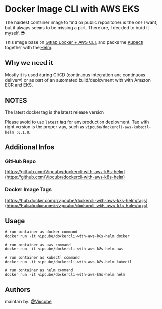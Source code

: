 # Docker Image CLI with AWS EKS

The hardest container image to find on public repositories is the one I want, but it always seems to be missing a part.
Therefore, I decided to build it myself. :sunglasses:

This image base on [Gitlab Docker + AWS CLI](https://gitlab.com/gitlab-org/cloud-deploy), and 
packs the [Kubectl](https://kubernetes.io/docs/tasks/tools/) together with the [Helm](https://helm.sh/docs/intro/install/).

## Why we need it

Mostly it is used during CI/CD (continuous integration and continuous delivery) or as part of an automated build/deployment with with Amazon ECR and EKS.

## NOTES

The latest docker tag is the latest release version

Please avoid to use `latest` tag for any production deployment.
Tag with right version is the proper way, such as `vipcube/dockercli-aws-kubectl-helm
:0.1.0`.

## Additional Infos

### GitHub Repo

[https://github.com/Vipcube/dockercli-with-aws-k8s-helm](https://github.com/Vipcube/dockercli-with-aws-k8s-helm)

### Docker Image Tags

[https://hub.docker.com/r/vipcube/dockercli-with-aws-k8s-helm/tags](https://hub.docker.com/r/vipcube/dockercli-with-aws-k8s-helm/tags)

## Usage

```shell
# run container as docker command
docker run -it vipcube/dockercli-with-aws-k8s-helm docker

# run container as aws command
docker run -it vipcube/dockercli-with-aws-k8s-helm aws

# run container as kubectl command
docker run -it vipcube/dockercli-with-aws-k8s-helm kubectl

# run container as helm command
docker run -it vipcube/dockercli-with-aws-k8s-helm helm
```

## Authors

maintain by: [@Vipcube](https://github.com/Vipcube)
